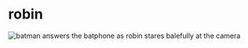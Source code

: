 # robin
![batman answers the batphone as robin stares balefully at the camera](http://i.imgur.com/7LmYYao.jpg)
